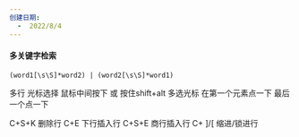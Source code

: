 ```yaml
---
创建日期:
  -  2022/8/4
---
```

#### 多关键字检索
	(word1[\s\S]*word2) | (word2[\s\S]*word1)

多行 光标选择    鼠标中间按下 
或
按住shift+alt 多选光标 在第一个元素点一下 最后一个点一下


C+S+K 删除行
C+E   下行插入行
C+S+E  商行插入行
C+ ]/[    缩进/锁进行
